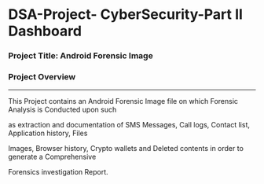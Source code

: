 # DSA-Project- CyberSecurity-Part II Dashboard

 ### Project Title: Android Forensic Image 

 ### Project Overview
 ---
 This Project contains an Android Forensic Image file on which Forensic Analysis  is Conducted upon such

 as extraction and documentation of SMS Messages, Call logs, Contact list, Application history, Files

 Images, Browser history, Crypto wallets and Deleted contents in order to generate a Comprehensive

 Forensics investigation Report.

